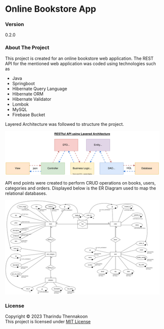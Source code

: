 # Online Bookstore App

### Version

0.2.0

### About The Project

This project is created for an online bookstore web application.
The REST API for the mentioned web application was coded using technologies such as

- Java
- Springboot
- Hibernate Query Language
- Hibernate ORM
- Hibernate Validator
- Lombok
- MySQL
- Firebase Bucket
  <br>

Layered Architecture was followed to structure the project.

<img width="800" src="https://github.com/tharindu152/bookstore-backend/blob/master/src/main/resources/img/LayeredArchitechture.drawio.svg">

API end points were created to perform CRUD operations on books, users, categories and orders. Displayed below is the ER Diagram used to map the relational databases.

<img width="800" src="https://github.com/tharindu152/bookstore-backend/blob/master/src/main/resources/img/bookstore_erd.drawio.png">

### License

Copyright ©️ 2023 Tharindu Thennakoon <br>
This project is licensed under [MIT License](License.txt)
